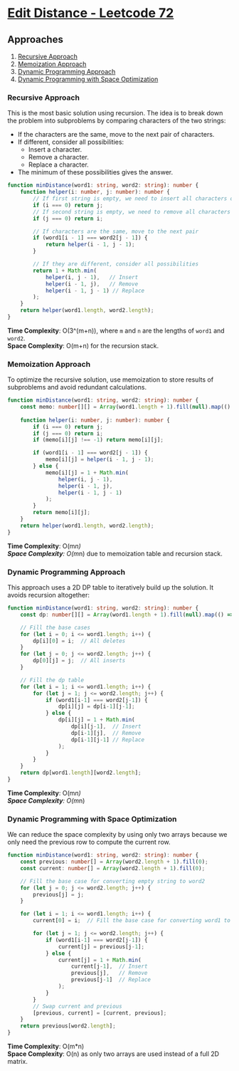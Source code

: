 # [Edit Distance - Leetcode 72](https://leetcode.com/problems/edit-distance/)

## Approaches
1. [Recursive Approach](#recursive-approach)
2. [Memoization Approach](#memoization-approach)
3. [Dynamic Programming Approach](#dynamic-programming-approach)
4. [Dynamic Programming with Space Optimization](#dynamic-programming-with-space-optimization)

### Recursive Approach

This is the most basic solution using recursion. The idea is to break down the problem into subproblems by comparing characters of the two strings:

- If the characters are the same, move to the next pair of characters.
- If different, consider all possibilities:
  - Insert a character.
  - Remove a character.
  - Replace a character.
- The minimum of these possibilities gives the answer.

```typescript
function minDistance(word1: string, word2: string): number {
    function helper(i: number, j: number): number {
        // If first string is empty, we need to insert all characters of the second string
        if (i === 0) return j;
        // If second string is empty, we need to remove all characters of the first string
        if (j === 0) return i;

        // If characters are the same, move to the next pair
        if (word1[i - 1] === word2[j - 1]) {
            return helper(i - 1, j - 1);
        }

        // If they are different, consider all possibilities
        return 1 + Math.min(
            helper(i, j - 1),   // Insert
            helper(i - 1, j),   // Remove
            helper(i - 1, j - 1) // Replace
        );
    }
    return helper(word1.length, word2.length);
}
```

**Time Complexity**: O(3^(m+n)), where `m` and `n` are the lengths of `word1` and `word2`.  
**Space Complexity**: O(m+n) for the recursion stack.

### Memoization Approach

To optimize the recursive solution, use memoization to store results of subproblems and avoid redundant calculations.

```typescript
function minDistance(word1: string, word2: string): number {
    const memo: number[][] = Array(word1.length + 1).fill(null).map(() => Array(word2.length + 1).fill(-1));
    
    function helper(i: number, j: number): number {
        if (i === 0) return j;
        if (j === 0) return i;
        if (memo[i][j] !== -1) return memo[i][j];

        if (word1[i - 1] === word2[j - 1]) {
            memo[i][j] = helper(i - 1, j - 1);
        } else {
            memo[i][j] = 1 + Math.min(
                helper(i, j - 1),
                helper(i - 1, j),
                helper(i - 1, j - 1)
            );
        }
        return memo[i][j];
    }
    return helper(word1.length, word2.length);
}
```

**Time Complexity**: O(m*n)  
**Space Complexity**: O(m*n) due to memoization table and recursion stack.

### Dynamic Programming Approach

This approach uses a 2D DP table to iteratively build up the solution. It avoids recursion altogether:

```typescript
function minDistance(word1: string, word2: string): number {
    const dp: number[][] = Array(word1.length + 1).fill(null).map(() => Array(word2.length + 1).fill(0));

    // Fill the base cases
    for (let i = 0; i <= word1.length; i++) {
        dp[i][0] = i;  // All deletes
    }
    for (let j = 0; j <= word2.length; j++) {
        dp[0][j] = j;  // All inserts
    }

    // Fill the dp table
    for (let i = 1; i <= word1.length; i++) {
        for (let j = 1; j <= word2.length; j++) {
            if (word1[i-1] === word2[j-1]) {
                dp[i][j] = dp[i-1][j-1];
            } else {
                dp[i][j] = 1 + Math.min(
                    dp[i][j-1],  // Insert
                    dp[i-1][j],  // Remove
                    dp[i-1][j-1] // Replace
                );
            }
        }
    }
    return dp[word1.length][word2.length];
}
```

**Time Complexity**: O(m*n)  
**Space Complexity**: O(m*n)

### Dynamic Programming with Space Optimization

We can reduce the space complexity by using only two arrays because we only need the previous row to compute the current row.

```typescript
function minDistance(word1: string, word2: string): number {
    const previous: number[] = Array(word2.length + 1).fill(0);
    const current: number[] = Array(word2.length + 1).fill(0);

    // Fill the base case for converting empty string to word2
    for (let j = 0; j <= word2.length; j++) {
        previous[j] = j;
    }

    for (let i = 1; i <= word1.length; i++) {
        current[0] = i;  // Fill the base case for converting word1 to empty string

        for (let j = 1; j <= word2.length; j++) {
            if (word1[i-1] === word2[j-1]) {
                current[j] = previous[j-1];
            } else {
                current[j] = 1 + Math.min(
                    current[j-1],  // Insert
                    previous[j],   // Remove
                    previous[j-1]  // Replace
                );
            }
        }
        // Swap current and previous
        [previous, current] = [current, previous];
    }
    return previous[word2.length];
}
```

**Time Complexity**: O(m*n)  
**Space Complexity**: O(n) as only two arrays are used instead of a full 2D matrix.


